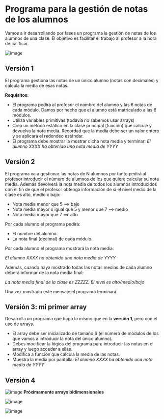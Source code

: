 # Programa para la gestión de notas de los alumnos

Vamos a ir desarrollando por fases un programa la gestión de notas de los alumnos de una clase. El objetivo es facilitar el trabajo al profesor a la hora de calificar.

![image](https://user-images.githubusercontent.com/91023374/196936768-b8d6363e-e408-49c8-a892-48cfd91b5be4.png)


## Versión 1

El programa gestiona las notas de un único alumno (notas con decimales) y calcula la media de esas notas.

**Requisitos:**
- El programa pedirá al profesor el nombre del alumno y las 6 notas de cada módulo. Damos por hecho que el alumno está matriculado a las 6 módulos.
- Utiliza variables primitivas (todavía no sabemos usar arrays)
- Crea un método estático en la clase principal (función) que calcule y devuelva la nota media. Recordad que la media debe ser un valor entero y se aplicará el redondeo estándar.
- El programa debe mostrar la mostrar dicha nota media y terminar: *El alumno XXXX ha obtenido una nota media de YYYY*

## Versión 2

El programa va a gestionar las notas de N alumnos por tanto pedirá al profesor introducir el número de alumnos de los que quiere calcular su nota media.
Además devolverá la nota media de todos los alumnos introducidos con el fin de que el profesor obtenga información de si el nivel medio de la clase es alto, medio o bajo:

- Nota media menor que 5 ==> bajo
- Nota media mayor o igual que 5 y menor que 7 ==> medio
- Nota media mayor que 7 ==> alto

Por cada alumno el programa pedirá:

- El nombre del alumno.
- La nota final (decimal) de cada módulo.

Por cada alumno el programa mostrará la nota media:

*El alumno XXXX ha obtenido una nota media de YYYY*

Además, cuando haya mostrado todas las notas medias de cada alumno deberá informar de la nota media final:

*La nota media final de la clase es ZZZZZ. El nivel es alto/medio/bajo*

Una vez mostrado este mensaje el programa terminará.


## Versión 3: mi primer array


Desarrolla un programa que haga lo mismo que en la **versión 1**, pero con el uso de arrays.

- El array debe ser inicializado de tamaño 6 (el número de módulos de los que vamos a introducir la nota del único alumno).
- Debes modificar la lógica del programa para introducir las notas en el array y luego acceder a ellas.
- Modifica a función que calcula la media de las notas.
- Muestra la media por pantalla: *El alumno XXXX ha obtenido una nota media de YYYY*


## Versión 4

![image](https://user-images.githubusercontent.com/91023374/196938736-2416bf1d-bb6c-464d-96f1-8d67370e0510.png) **Próximamente arrays bidimensionales**

![image](https://user-images.githubusercontent.com/91023374/196938586-846c0dc3-f52a-4f26-ae75-fea580d30f20.png)


![image](https://user-images.githubusercontent.com/91023374/196938640-503e3909-a875-4bab-8a9b-efc62aa2407b.png)

